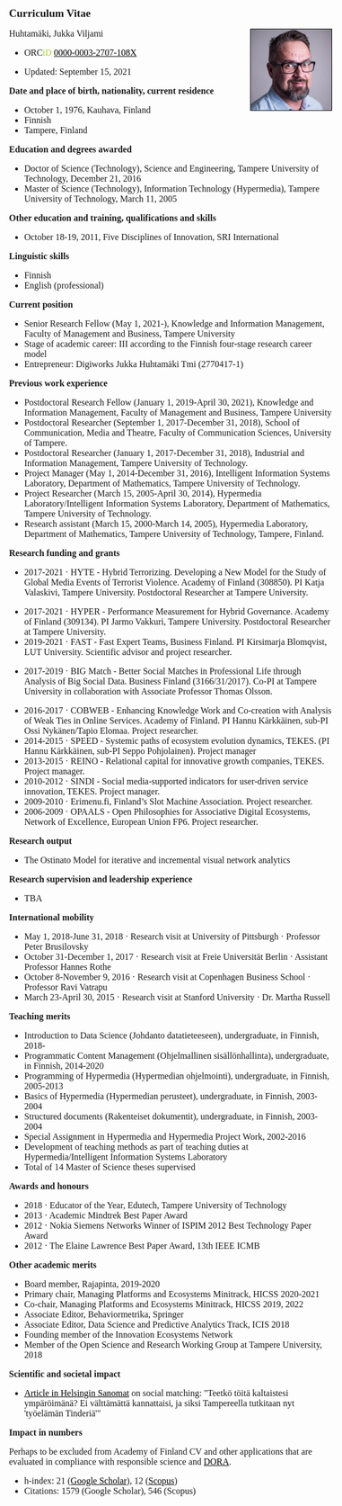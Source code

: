 <!--
---
geometry: margin=2cm
---	
-->

<style type="text/css">
	@page {
	
		size: A4;
	  margin: 20mm;   /* play with these two to set it to your liking */
	}
	
 	body { 
 		// margin: 0; 
		font-size: 12pt;
		font-family: Times New Roman, serif;
	}
	
	h2 {
		font-size: 120%;
		// margin: 1;
	}
	li {
		// font-size: 9pt;
	}
	a {
		color: black;
	}


	p {
	  // padding: 0;
	  // margin: 0;
	  // line-height: 60%;
	}
</style>

<!-- You may have to export to PDF to get rid of the huge marginal at the top of page #1. --> 

## Curriculum Vitae ##

<div style="float: right; border: 1px solid black;  width: 25%"><img align="right" src="jukkahuhtamaki-picture-by-jonne-renvall.jpg"/></div>

<!--**Full name and date**
-->

Huhtamäki, Jukka Viljami

* ORC<span style="color: #a6ce39">iD</span> [0000-0003-2707-108X](https://orcid.org/0000-0003-2707-108X)
<!--* Male -->
* Updated: September 15, 2021

**Date and place of birth, nationality, current residence**

* October 1, 1976, Kauhava, Finland
* Finnish
* Tampere, Finland

**Education and degrees awarded**

* Doctor of Science (Technology), Science and Engineering, Tampere University of Technology, December 21, 2016
* Master of Science (Technology), Information Technology (Hypermedia), Tampere University of Technology, March 11, 2005


**Other education and training, qualifications and skills**

* October 18-19, 2011, Five Disciplines of Innovation, SRI International

<!-- other studies aiming at a degree, qualifications or supplementary education and training: name of educational or training programme, extent of education and training, organiser, start and completion (estimated) date of education or training
other skills -->

**Linguistic skills**

* Finnish
* English (professional)

**Current position**

* Senior Research Fellow (May 1, 2021-), Knowledge and Information Management, Faculty of Management and Business, Tampere University
* Stage of academic career: III according to the Finnish four-stage research career model
* Entrepreneur: Digiworks Jukka Huhtamäki Tmi (2770417-1)
<!-- https://tietopalvelu.ytj.fi/yritystiedot.aspx?yavain=2632417&tarkiste=DA9769530B0B837779FF656156191C04D5DE41F1 -->

**Previous work experience**

* Postdoctoral Research Fellow (January 1, 2019-April 30, 2021), Knowledge and Information Management, Faculty of Management and Business, Tampere University
* Postdoctoral Researcher (September 1, 2017-December 31, 2018), School of Communication, Media and Theatre, Faculty of Communication Sciences, University of Tampere.
* Postdoctoral Researcher (January 1, 2017-December 31, 2018), Industrial and Information Management, Tampere University of Technology.
* Project Manager (May 1, 2014-December 31, 2016), Intelligent Information Systems Laboratory, Department of Mathematics, Tampere University of Technology.
* Project Researcher (March 15, 2005-April 30, 2014), Hypermedia Laboratory/Intelligent Information Systems Laboratory, Department of Mathematics, Tampere University of Technology.
* Research assistant (March 15, 2000-March 14, 2005), Hypermedia Laboratory, Department of Mathematics, Tampere University of Technology, Tampere, Finland.

**Research funding and grants** 

<!--
Hyper: 1.9.2017–31.8.2021
-->
* 2017-2021 · HYTE - Hybrid Terrorizing. Developing a New Model for the Study of Global Media Events of Terrorist Violence. Academy of Finland (308850). PI Katja Valaskivi, Tampere University. Postdoctoral Researcher at Tampere University.
<!-- 01.09.2017 - 31.08.2021 -->
<!-- 480 000 EUR -->
* 2017-2021 · HYPER - Performance Measurement for Hybrid Governance. Academy of Finland (309134). PI Jarmo Vakkuri, Tampere University. Postdoctoral Researcher at Tampere University.
* 2019-2021 · FAST - Fast Expert Teams, Business Finland. PI Kirsimarja Blomqvist, LUT University. Scientific advisor and project researcher.
<!-- 1.9.2017-30.11.2019 -->
<!--  300 000 EUR -->
* 2017-2019 · BIG Match - Better Social Matches in Professional Life through Analysis of Big Social Data. Business Finland (3166/31/2017). Co-PI at Tampere University in collaboration with Associate Professor Thomas Olsson.
<!-- 01.09.2017 - 31.08.2021 -->
<!-- 309 180 EUR -->
* 2016-2017 · COBWEB - Enhancing Knowledge Work and Co-creation with Analysis of Weak Ties in Online Services. Academy of Finland. PI Hannu Kärkkäinen, sub-PI Ossi Nykänen/Tapio Elomaa. Project researcher.
* 2014-2015 · SPEED - Systemic paths of ecosystem evolution dynamics, TEKES. (PI Hannu Kärkkäinen, sub-PI Seppo Pohjolainen). Project manager
* 2013-2015 · REINO - Relational capital for innovative growth companies, TEKES. Project manager.
* 2010-2012 · SINDI - Social media-supported indicators for user-driven service innovation, TEKES. Project manager.
* 2009-2010 · Erimenu.fi, Finland’s Slot Machine Association. Project researcher.
*	2006-2009 · OPAALS - Open Philosophies for Associative Digital Ecosystems, Network of Excellence, European Union FP6. Project researcher.

**Research output**
<!--
* Methods, software, infrastructures, materials, guides and tools developed
* Patents and inventions
* Most significant artistic works and processes
--> 

* The Ostinato Model for iterative and incremental visual network analytics


**Research supervision and leadership experience**

* TBA


**International mobility**

* May 1, 2018-June 31, 2018 · Research visit at University of Pittsburgh · Professor Peter Brusilovsky
* October 31-December 1, 2017 · Research visit at Freie Universität Berlin · Assistant Professor Hannes Rothe
* October 8-November 9, 2016 · Research visit at Copenhagen Business School · Professor Ravi Vatrapu
* March 23-April 30, 2015 · Research visit at Stanford University · Dr. Martha Russell

**Teaching merits**

* Introduction to Data Science (Johdanto datatieteeseen), undergraduate, in Finnish, 2018-
* Programmatic Content Management (Ohjelmallinen sisällönhallinta), undergraduate, in Finnish, 2014-2020
* Programming of Hypermedia (Hypermedian ohjelmointi), undergraduate, in Finnish, 2005-2013
* Basics of Hypermedia (Hypermedian perusteet), undergraduate, in Finnish, 2003-2004
* Structured documents (Rakenteiset dokumentit), undergraduate, in Finnish, 2003-2004
* Special Assignment in Hypermedia and Hypermedia Project Work, 2002-2016
* Development of teaching methods as part of teaching duties at Hypermedia/Intelligent Information Systems Laboratory
* Total of 14 Master of Science theses supervised

**Awards and honours**

* 2018 · Educator of the Year, Edutech, Tampere University of Technology
* 2013 · Academic Mindtrek Best Paper Award
* 2012 · Nokia Siemens Networks Winner of ISPIM 2012 Best Technology Paper Award
* 2012 · The Elaine Lawrence Best Paper Award, 13th IEEE ICMB

**Other academic merits**

* Board member, Rajapinta, 2019-2020
* Primary chair, Managing Platforms and Ecosystems Minitrack, HICSS 2020-2021
* Co-chair, Managing Platforms and Ecosystems Minitrack, HICSS 2019, 2022
* Associate Editor, Behaviormetrika, Springer
* Associate Editor, Data Science and Predictive Analytics Track, ICIS 2018
* Founding member of the Innovation Ecosystems Network
* Member of the Open Science and Research Working Group at Tampere University, 2018

<!-- positions as editor-in-chief, editor, or member of editorial boards of scientific and scholarly journals and publication series
referee for scientific and scholarly journals
administrative responsibilities at higher education institutions or at research organisations, responsibilities in the higher education community
invited keynote lectures abroad -->


**Scientific and societal impact**

* [Article in Helsingin Sanomat](https://www.hs.fi/ura/art-2000006002983.html) on social matching: "Teetkö töitä kaltaistesi ympäröimänä? Ei välttämättä kannattaisi, ja siksi Tampereella tutkitaan nyt 'työelämän Tinderiä'" 

**Impact in numbers**

Perhaps to be excluded from Academy of Finland CV and other applications that are evaluated in compliance with responsible science and [DORA](https://sfdora.org/read/). 
 
* h-index: 21 ([Google Scholar](https://scholar.google.fi/citations?user=ZWiTwHQAAAAJ&hl=fi&oi=ao])), 12 ([Scopus](https://www.scopus.com/authid/detail.uri?authorId=35484079200))
* Citations: 1579 (Google Scholar), 546 (Scopus)

<!--
* Promoting open science and research, for example the production and responsible distribution of research material and datasets
* Utilising research outputs (own and those of others)
* Promoting responsible conduct of research, for example by acting as a research integrity adviser
* Developing responsible research and innovation activities
* Key positions of trust, expert positions and assignments
* Merits in science communication and appearing as an expert in the media
--> 


